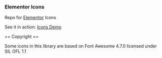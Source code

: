 ### Elementor Icons ###

Repo for [Elementor](https://github.com/pojome/elementor) Icons

See it in action: [Icons Demo](https://elementor.github.io/elementor-icons/)

== Copyright ==

Some icons in this library are based on Font Awesome 4.7.0 licensed under SIL OFL 1.1
